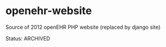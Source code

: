 openehr-website
===============

Source of 2012 openEHR PHP website (replaced by django site)

Status: ARCHIVED
